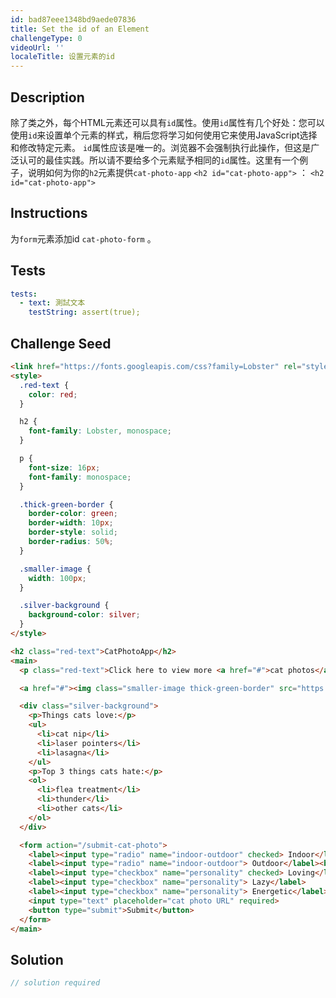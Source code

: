 ```yaml
---
id: bad87eee1348bd9aede07836
title: Set the id of an Element
challengeType: 0
videoUrl: ''
localeTitle: 设置元素的id
---
```


## Description
<section id="description">除了类之外，每个HTML元素还可以具有<code>id</code>属性。使用<code>id</code>属性有几个好处：您可以使用<code>id</code>来设置单个元素的样式，稍后您将学习如何使用它来使用JavaScript选择和修改特定元素。 <code>id</code>属性应该是唯一的。浏览器不会强制执行此操作，但这是广泛认可的最佳实践。所以请不要给多个元素赋予相同的<code>id</code>属性。这里有一个例子，说明如何为你的<code>h2</code>元素提供<code>cat-photo-app</code> <code>&lt;h2 id=&quot;cat-photo-app&quot;&gt;</code> ： <code>&lt;h2 id=&quot;cat-photo-app&quot;&gt;</code> </section>

## Instructions
<section id="instructions">为<code>form</code>元素添加id <code>cat-photo-form</code> 。 </section>

## Tests
<section id='tests'>

```yml
tests:
  - text: 測試文本
    testString: assert(true);

```

</section>

## Challenge Seed
<section id='challengeSeed'>

<div id='html-seed'>

```html
<link href="https://fonts.googleapis.com/css?family=Lobster" rel="stylesheet" type="text/css">
<style>
  .red-text {
    color: red;
  }

  h2 {
    font-family: Lobster, monospace;
  }

  p {
    font-size: 16px;
    font-family: monospace;
  }

  .thick-green-border {
    border-color: green;
    border-width: 10px;
    border-style: solid;
    border-radius: 50%;
  }

  .smaller-image {
    width: 100px;
  }

  .silver-background {
    background-color: silver;
  }
</style>

<h2 class="red-text">CatPhotoApp</h2>
<main>
  <p class="red-text">Click here to view more <a href="#">cat photos</a>.</p>

  <a href="#"><img class="smaller-image thick-green-border" src="https://bit.ly/fcc-relaxing-cat" alt="A cute orange cat lying on its back."></a>

  <div class="silver-background">
    <p>Things cats love:</p>
    <ul>
      <li>cat nip</li>
      <li>laser pointers</li>
      <li>lasagna</li>
    </ul>
    <p>Top 3 things cats hate:</p>
    <ol>
      <li>flea treatment</li>
      <li>thunder</li>
      <li>other cats</li>
    </ol>
  </div>

  <form action="/submit-cat-photo">
    <label><input type="radio" name="indoor-outdoor" checked> Indoor</label>
    <label><input type="radio" name="indoor-outdoor"> Outdoor</label><br>
    <label><input type="checkbox" name="personality" checked> Loving</label>
    <label><input type="checkbox" name="personality"> Lazy</label>
    <label><input type="checkbox" name="personality"> Energetic</label><br>
    <input type="text" placeholder="cat photo URL" required>
    <button type="submit">Submit</button>
  </form>
</main>

```

</div>



</section>

## Solution
<section id='solution'>

```js
// solution required
```
</section>

